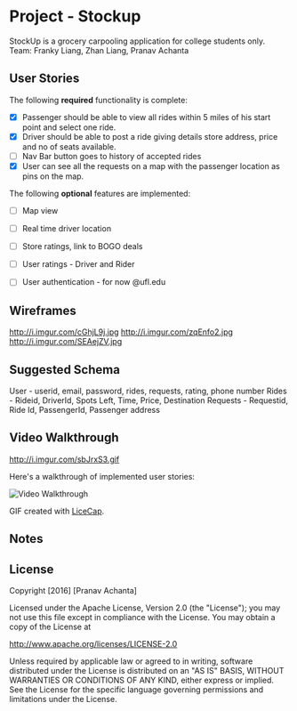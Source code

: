 # Project - Stockup

StockUp is a grocery carpooling application for college students only. 
Team: Franky Liang, Zhan Liang, Pranav Achanta

## User Stories

The following **required** functionality is complete:

- [x] Passenger should be able to view all rides within 5 miles of his start point and  select one ride.
- [x] Driver should be able to post a ride giving details store address, price and no of seats available.
- [ ] Nav Bar button goes to history of accepted rides
- [x] User can see all the requests on a map with the passenger location as pins on the map.

The following **optional** features are implemented:

- [ ] Map view
- [ ] Real time driver location
- [ ] Store ratings, link to BOGO deals
- [ ] User ratings - Driver and Rider
- [ ] User authentication - for now @ufl.edu


## Wireframes

http://i.imgur.com/cGhjL9j.jpg
http://i.imgur.com/zqEnfo2.jpg
http://i.imgur.com/SEAejZV.jpg

## Suggested Schema

User     - userid, email, password, rides, requests, rating, phone number
Rides    - Rideid, DriverId, Spots Left, Time, Price, Destination
Requests - Requestid, Ride Id, PassengerId, Passenger address

## Video Walkthrough 
http://i.imgur.com/sbJrxS3.gif

Here's a walkthrough of implemented user stories:

<img src='http://i.imgur.com/iMFngGp.gif' title='Video Walkthrough' width='' alt='Video Walkthrough' />

GIF created with [LiceCap](http://www.cockos.com/licecap/).


## Notes


## License

Copyright [2016] [Pranav Achanta]

Licensed under the Apache License, Version 2.0 (the "License");
you may not use this file except in compliance with the License.
You may obtain a copy of the License at

http://www.apache.org/licenses/LICENSE-2.0

Unless required by applicable law or agreed to in writing, software
distributed under the License is distributed on an "AS IS" BASIS,
WITHOUT WARRANTIES OR CONDITIONS OF ANY KIND, either express or implied.
See the License for the specific language governing permissions and
limitations under the License.
